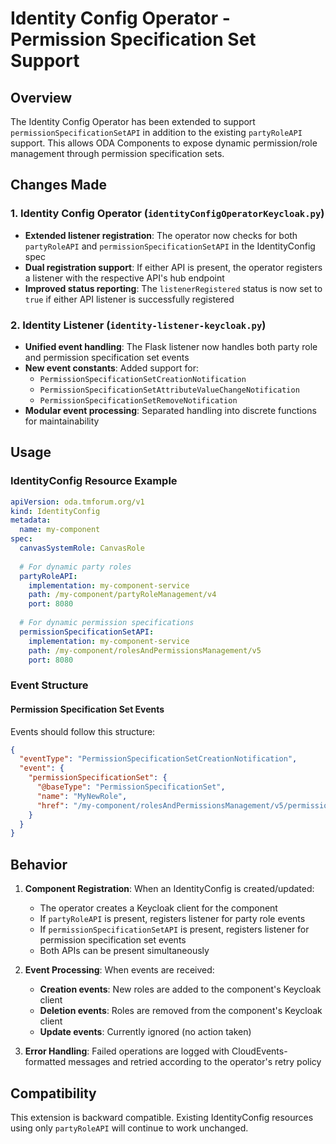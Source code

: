 # Identity Config Operator - Permission Specification Set Support

## Overview

The Identity Config Operator has been extended to support `permissionSpecificationSetAPI` in addition to the existing `partyRoleAPI` support. This allows ODA Components to expose dynamic permission/role management through permission specification sets.

## Changes Made

### 1. Identity Config Operator (`identityConfigOperatorKeycloak.py`)

- **Extended listener registration**: The operator now checks for both `partyRoleAPI` and `permissionSpecificationSetAPI` in the IdentityConfig spec
- **Dual registration support**: If either API is present, the operator registers a listener with the respective API's hub endpoint
- **Improved status reporting**: The `listenerRegistered` status is now set to `true` if either API listener is successfully registered

### 2. Identity Listener (`identity-listener-keycloak.py`)

- **Unified event handling**: The Flask listener now handles both party role and permission specification set events
- **New event constants**: Added support for:
  - `PermissionSpecificationSetCreationNotification`
  - `PermissionSpecificationSetAttributeValueChangeNotification` 
  - `PermissionSpecificationSetRemoveNotification`
- **Modular event processing**: Separated handling into discrete functions for maintainability

## Usage

### IdentityConfig Resource Example

```yaml
apiVersion: oda.tmforum.org/v1
kind: IdentityConfig
metadata:
  name: my-component
spec:
  canvasSystemRole: CanvasRole
  
  # For dynamic party roles
  partyRoleAPI:
    implementation: my-component-service
    path: /my-component/partyRoleManagement/v4
    port: 8080
  
  # For dynamic permission specifications
  permissionSpecificationSetAPI:
    implementation: my-component-service
    path: /my-component/rolesAndPermissionsManagement/v5
    port: 8080
```

### Event Structure

#### Permission Specification Set Events

Events should follow this structure:

```json
{
  "eventType": "PermissionSpecificationSetCreationNotification",
  "event": {
    "permissionSpecificationSet": {
      "@baseType": "PermissionSpecificationSet",
      "name": "MyNewRole",
      "href": "/my-component/rolesAndPermissionsManagement/v5/permissionSpecificationSet/123"
    }
  }
}
```

## Behavior

1. **Component Registration**: When an IdentityConfig is created/updated:
   - The operator creates a Keycloak client for the component
   - If `partyRoleAPI` is present, registers listener for party role events
   - If `permissionSpecificationSetAPI` is present, registers listener for permission specification set events
   - Both APIs can be present simultaneously

2. **Event Processing**: When events are received:
   - **Creation events**: New roles are added to the component's Keycloak client
   - **Deletion events**: Roles are removed from the component's Keycloak client  
   - **Update events**: Currently ignored (no action taken)

3. **Error Handling**: Failed operations are logged with CloudEvents-formatted messages and retried according to the operator's retry policy

## Compatibility

This extension is backward compatible. Existing IdentityConfig resources using only `partyRoleAPI` will continue to work unchanged.

